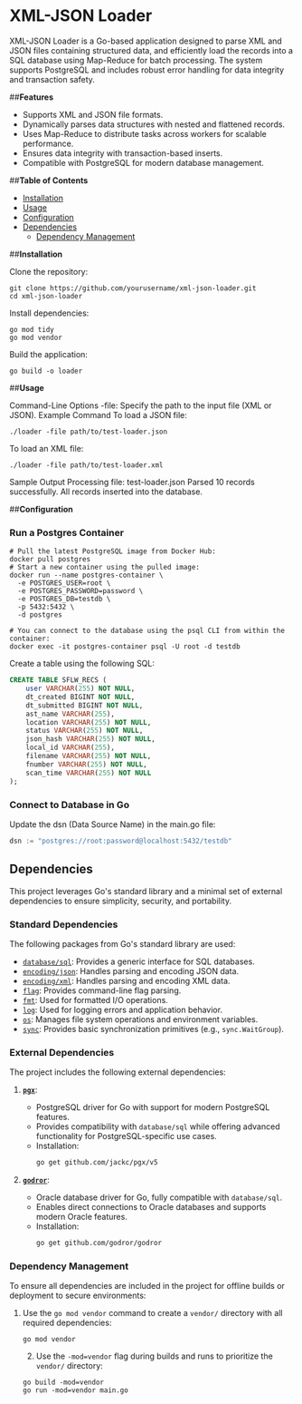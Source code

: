 # XML-JSON Loader

XML-JSON Loader is a Go-based application designed to parse XML and JSON files containing structured data, and efficiently load the records into a SQL database using Map-Reduce for batch processing. The system supports PostgreSQL and includes robust error handling for data integrity and transaction safety.

##**Features**
- Supports XML and JSON file formats. 
- Dynamically parses data structures with nested and flattened records.
- Uses Map-Reduce to distribute tasks across workers for scalable performance.
- Ensures data integrity with transaction-based inserts.
- Compatible with PostgreSQL for modern database management. 

##**Table of Contents**

- [Installation](#installation) 
- [Usage](#usage)
- [Configuration](#configuration)
- [Dependencies](#dependencies)
  - [Dependency Management](#dependency-management)


##**Installation**

Clone the repository:
```shell
git clone https://github.com/yourusername/xml-json-loader.git
cd xml-json-loader
```
Install dependencies:
```shell
go mod tidy
go mod vendor
```
Build the application:
```shell
go build -o loader
```

##**Usage**

Command-Line Options
-file: Specify the path to the input file (XML or JSON).
Example Command
To load a JSON file:
```shell
./loader -file path/to/test-loader.json
````
To load an XML file:

```shell
./loader -file path/to/test-loader.xml
````
Sample Output
Processing file: test-loader.json
Parsed 10 records successfully.
All records inserted into the database.

##**Configuration**

### Run a Postgres Container
```shell
# Pull the latest PostgreSQL image from Docker Hub:
docker pull postgres
# Start a new container using the pulled image:
docker run --name postgres-container \
  -e POSTGRES_USER=root \
  -e POSTGRES_PASSWORD=password \
  -e POSTGRES_DB=testdb \
  -p 5432:5432 \
  -d postgres

# You can connect to the database using the psql CLI from within the container:
docker exec -it postgres-container psql -U root -d testdb
```

Create a table using the following SQL:
```sql
CREATE TABLE SFLW_RECS (
    user VARCHAR(255) NOT NULL,
    dt_created BIGINT NOT NULL,
    dt_submitted BIGINT NOT NULL,
    ast_name VARCHAR(255),
    location VARCHAR(255) NOT NULL,
    status VARCHAR(255) NOT NULL,
    json_hash VARCHAR(255) NOT NULL,
    local_id VARCHAR(255),
    filename VARCHAR(255) NOT NULL,
    fnumber VARCHAR(255) NOT NULL,
    scan_time VARCHAR(255) NOT NULL
);
```
### Connect to Database in Go
Update the dsn (Data Source Name) in the main.go file:
```go
dsn := "postgres://root:password@localhost:5432/testdb"
```

## Dependencies

This project leverages Go's standard library and a minimal set of external dependencies to ensure simplicity, security, and portability.

### Standard Dependencies
The following packages from Go's standard library are used:
- [`database/sql`](https://pkg.go.dev/database/sql): Provides a generic interface for SQL databases.
- [`encoding/json`](https://pkg.go.dev/encoding/json): Handles parsing and encoding JSON data.
- [`encoding/xml`](https://pkg.go.dev/encoding/xml): Handles parsing and encoding XML data.
- [`flag`](https://pkg.go.dev/flag): Provides command-line flag parsing.
- [`fmt`](https://pkg.go.dev/fmt): Used for formatted I/O operations.
- [`log`](https://pkg.go.dev/log): Used for logging errors and application behavior.
- [`os`](https://pkg.go.dev/os): Manages file system operations and environment variables.
- [`sync`](https://pkg.go.dev/sync): Provides basic synchronization primitives (e.g., `sync.WaitGroup`).

### External Dependencies
The project includes the following external dependencies:

1. **[`pgx`](https://github.com/jackc/pgx)**:
    - PostgreSQL driver for Go with support for modern PostgreSQL features.
    - Provides compatibility with `database/sql` while offering advanced functionality for PostgreSQL-specific use cases.
    - Installation:
      ```bash
      go get github.com/jackc/pgx/v5
      ```

2. **[`godror`](https://github.com/godror/godror)**:
    - Oracle database driver for Go, fully compatible with `database/sql`.
    - Enables direct connections to Oracle databases and supports modern Oracle features.
    - Installation:
      ```bash
      go get github.com/godror/godror
      ```

### Dependency Management
To ensure all dependencies are included in the project for offline builds or deployment to secure environments:
1. Use the `go mod vendor` command to create a `vendor/` directory with all required dependencies:
    ```shell
   go mod vendor
    ````
   2. Use the `-mod=vendor` flag during builds and runs to prioritize the `vendor/` directory:
   ```shell
   go build -mod=vendor
   go run -mod=vendor main.go
   ```